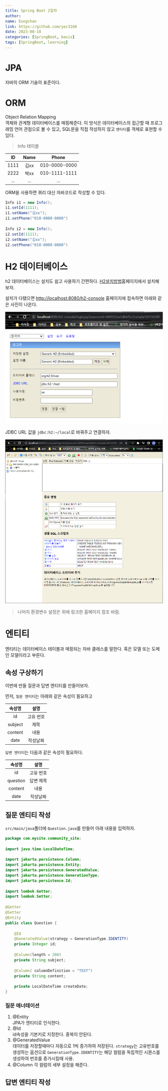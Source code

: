 ```yaml
---
title: Spring Boot 2일차
author:
name: Eungchan
link: https://github.com/yec3168
date: 2023-08-18
categories: [SpringBoot, basis]
tags: [SpringBoot, learning]
---
```


# **JPA**
자바의 ORM 기술의 표준이다.

# **ORM**
Object Relation Mapping<br>
객체와 관계형 데이터베이스를 매핑해준다. 이 방식은 데이터베이스의 접근할 때 프로그래밍 언어 관점으로 볼 수 있고, SQL문을 직접 작성하지 않고 `엔티티`를 객체로 표현할 수 있다.

>Info 테이블

|ID|Name|Phone|
|:---:|:---:|:---:|
|1111|김xx|010-0000-0000|
|2222|박xx|010-1111-1111|
|...|...|...|

ORM을 사용하면 쿼리 대신 자바코드로 작성할 수 있다.

```java
Info i1 = new Info();
i1.setId(1111);
i1.setName("김xx");
i1.setPhone("010-0000-0000")

Info i2 = new Info();
i2.setId(1111);
i2.setName("김xx");
i2.setPhone("010-0000-0000")
```

# **H2 데이터베이스**
h2 데이터베이스는 설치도 쉽고 사용하기 간편하다. [H2설치방법](https://wikidocs.net/161164#orm)홈페이지에서 설치해보자.


설치가 다됐으면 [http://localhost:8080/h2-console](http://localhost:8080/h2-console) 홈페이지에 접속하면 아래와 같은 사진이 나온다.

![h2](/assets/img/ssb/2/h2.png)

JDBC URL 값을 `jdbc:h2:~/local`로 바꿔주고  연결하자.

![h2](/assets/img/ssb/2/h2-1.png)

>나머지 환경변수 설정은 위에 링크한 홈페이지 참조 바람.


# **엔티티**
엔티티는 데이터베이스 테이블과 매핑되는 자바 클래스를 말한다. 혹은 모델 또는 도메인 모델이라고 부른다.

## **속성 구상하기**
이번에 만들 질문과 답변 엔티티를 만들어보자.

먼저, `질문 엔티티`는 아래와 같은 속성이 필요하고

|속성명|설명|
|:---:|:---:|
|id|고유 번호|
|subject|제목|
|content|내용|
|date|작성날짜|

`답변 엔티티`는 다음과 같은 속성이 필요하다.

|속성명|설명|
|:---:|:---:|
|id|고유 번호|
|question|답변 제목|
|content|내용|
|date|작성날짜|


## 질문 엔티티 작성
`src/main/java`폴더에 `Question.java`를 만들어 아래 내용을 입력하자.

```java
package com.mysite.community_site;

import java.time.LocalDateTime;

import jakarta.persistence.Column;
import jakarta.persistence.Entity;
import jakarta.persistence.GeneratedValue;
import jakarta.persistence.GenerationType;
import jakarta.persistence.Id;

import lombok.Getter;
import lombok.Setter;

@Getter
@Setter
@Entity
public class Question {
	
	@Id
	@GeneratedValue(strategy = GenerationType.IDENTITY)
	private Integer id;
	
	@Column(length = 200)
	private String subject;
	
	@Column( columnDefinition = "TEXT")
	private String content;
	
	private LocalDateTime createDate;
}

```


### 질문 애너테이션

1. @Entity <br>
 JPA가 엔티티로 인식한다.
2. @Id <br>
 id속성을 기본키로 지정한다. 중복이 안된다.
3. @GeneratedValue<br>
 데이터를 저장할때마다 자동으로 1씩 증가하여 저장된다. `strategy`는 고유번호를 생성하는 옵션으로 `GenerationType.IDENTITY`는 해당 컬럼을 독립적인 시퀀스를 생성하여 번호를 증가시킬때 사용.
4. @Column
 각 컬럼의 세부 설정을 해준다. 



 ## 답변 엔티티 작성